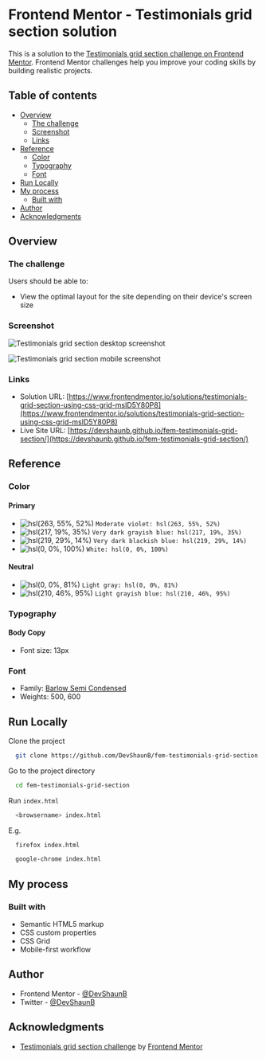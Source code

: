 # Frontend Mentor - Testimonials grid section solution

This is a solution to the [Testimonials grid section challenge on Frontend Mentor](https://www.frontendmentor.io/challenges/testimonials-grid-section-Nnw6J7Un7). Frontend Mentor challenges help you improve your coding skills by building realistic projects.

## Table of contents

- [Overview](#overview)
  - [The challenge](#the-challenge)
  - [Screenshot](#screenshot)
  - [Links](#links)
- [Reference](#reference)
  - [Color](#color)
  - [Typography](#typography)
  - [Font](#font)
- [Run Locally](#run-locally)
- [My process](#my-process)
  - [Built with](#built-with)
- [Author](#author)
- [Acknowledgments](#acknowledgments)

## Overview

### The challenge

Users should be able to:

- View the optimal layout for the site depending on their device's screen size

### Screenshot

![Testimonials grid section desktop screenshot](https://devshaunb.github.io/fem-testimonials-grid-section/screenshots/desktop.png)

![Testimonials grid section mobile screenshot](https://devshaunb.github.io/fem-testimonials-grid-section/screenshots/mobile.png)

### Links

- Solution URL: [https://www.frontendmentor.io/solutions/testimonials-grid-section-using-css-grid-msID5Y80P8](https://www.frontendmentor.io/solutions/testimonials-grid-section-using-css-grid-msID5Y80P8)
- Live Site URL: [https://devshaunb.github.io/fem-testimonials-grid-section/](https://devshaunb.github.io/fem-testimonials-grid-section/)

## Reference

### Color

#### Primary

- ![hsl(263, 55%, 52%)](https://via.placeholder.com/10/7541c8?text=+) `Moderate violet: hsl(263, 55%, 52%)`
- ![hsl(217, 19%, 35%)](https://via.placeholder.com/10/48556a?text=+) `Very dark grayish blue: hsl(217, 19%, 35%)`
- ![hsl(219, 29%, 14%)](https://via.placeholder.com/10/19212e?text=+) `Very dark blackish blue: hsl(219, 29%, 14%)`
- ![hsl(0, 0%, 100%)](https://via.placeholder.com/10/ffffff?text=+) `White: hsl(0, 0%, 100%)`

#### Neutral

- ![hsl(0, 0%, 81%)](https://via.placeholder.com/10/cfcfcf?text=+) `Light gray: hsl(0, 0%, 81%)`
- ![hsl(210, 46%, 95%)](https://via.placeholder.com/10/ecf2f8?text=+) `Light grayish blue: hsl(210, 46%, 95%)`

### Typography

#### Body Copy

- Font size: 13px

### Font

- Family: [Barlow Semi Condensed](https://fonts.google.com/specimen/Barlow+Semi+Condensed)
- Weights: 500, 600

## Run Locally

Clone the project

```bash
  git clone https://github.com/DevShaunB/fem-testimonials-grid-section.git
```

Go to the project directory

```bash
  cd fem-testimonials-grid-section
```

Run `index.html`

```bash
  <browsername> index.html
```

E.g.

```bash
  firefox index.html
```

```bash
  google-chrome index.html
```

## My process

### Built with

- Semantic HTML5 markup
- CSS custom properties
- CSS Grid
- Mobile-first workflow

## Author

- Frontend Mentor - [@DevShaunB](https://www.frontendmentor.io/profile/DevShaunB)
- Twitter - [@DevShaunB](https://www.twitter.com/DevShaunB)

## Acknowledgments

- [Testimonials grid section challenge](https://www.frontendmentor.io/challenges/testimonials-grid-section-Nnw6J7Un7) by [Frontend Mentor](https://www.frontendmentor.io/)
